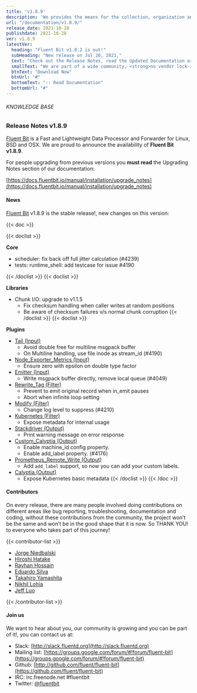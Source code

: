 ```yaml
---
title: 'v1.8.9'
description: 'We provides the means for the collection, organization and computerized retrieval of knowledgeand Lightweight Data Forwarder for Linux, BSD and OSX. We are proud to announce the availability of Fluent Bit v1.8.9.'
url: "/documentation/v1.8.9/"
release_date: 2021-10-28
publishdate: 2021-10-28
ver: v1.8.9
latestVer:
  heading: "Fluent Bit v1.8.2 is out!"
  subHeading: "New release on Jul 20, 2021,"
  text: "Check out the Release Notes, read the Updated Documentation or jump directly to the Downloads Section."
  smallText: "We are part of a wide community, <strong>no vendor lock-in.</strong>"
  btnText: "Download Now"
  btnUrl: "#"
  bottomText: ":: Read Documentation"
  bottomUrl: "#"
---
```


###### KNOWLEDGE BASE

### Release Notes v1.8.9

[Fluent Bit](https://fluentbit.io) is a Fast and Lightweight Data Processor and Forwarder for Linux, BSD and OSX. We are proud to announce the availability of **Fluent Bit v1.8.9**.

For people upgrading from previous versions you **must read** the Upgrading Notes section of our documentation:

[https://docs.fluentbit.io/manual/installation/upgrade_notes](https://docs.fluentbit.io/manual/installation/upgrade_notes)

#### News

[Fluent Bit](https://fluentbit.io) v1.8.9 is the stable release!, new changes on this version:

{{< doc >}}

{{< doclist >}}

**Core**

* scheduler: fix back off full jitter calculation (#4239)
* tests: runtime_shell: add testcase for issue #4190

{{< /doclist >}}
{{< doclist >}}

**Libraries**

* Chunk I/O: upgrade to v1.1.5
  * Fix checksum handling when caller writes at random positions
  * Be aware of checksum failures v/s normal chunk corruption
{{< /doclist >}}
{{< doclist >}}

**Plugins**

* [Tail (Input)](https://docs.fluentbit.io/manual/pipeline/inputs/tail/)
  * Avoid double free for multiline msgpack buffer
  * On Multiline handling, use file inode as stream_id (#4190)
* [Node_Exporter_Metrics (Input)](https://docs.fluentbit.io/manual/pipeline/inputs/node_exporter_metrics/)
  * Ensure zero with epsilon on double type factor
* [Emitter (Input)](https://docs.fluentbit.io/manual/pipeline/inputs/emitter/)
  * Write msgpack buffer directly, remove local queue (#4049)
* [Rewrite_Tag (Filter)](https://docs.fluentbit.io/manual/pipeline/filters/rewrite_tag/)
  * Prevent to emit original record when in_emit pauses
  * Abort when infinite loop setting
* [Modify (Filter)](https://docs.fluentbit.io/manual/pipeline/filters/modify/)
  * Change log level to suppress (#4210)
* [Kubernetes (Filter)](https://docs.fluentbit.io/manual/pipeline/filters/kubernetes/)
  * Expose metadata for internal usage
* [Stackdriver (Output)](https://docs.fluentbit.io/manual/pipeline/outputs/stackdriver/)
  * Print warning message on error response
* [Custom_Calyptia (Output)](https://docs.fluentbit.io/manual/administration/monitoring#calyptia-cloud)
  * Enable machine_id config property.
  * Enable add_label property. (#4176)
* [Prometheus_Remote_Write (Output)](https://docs.fluentbit.io/manual/pipeline/outputs/prometheus_remote_write/)
  * Add `add_label` support, so now you can add your custom labels.
* [Calyptia (Output)](https://docs.fluentbit.io/manual/pipeline/outputs/custom_calyptia/)
  * Expose Kubernetes basic metadata
{{< /doclist >}}
{{< /doc >}}

#### Contributors

On every release, there are many people involved doing contributions on different areas like bug reporting, troubleshooting, documentation and coding, without these contributions from the community, the project won’t be the same and won’t be in the good shape that it is now. So THANK YOU! to everyone who takes part of this journey!

{{< contributor-list >}}

* [Jorge Niedbalski](https://github.com/niedbalski)
* [Hiroshi Hatake](https://github.com/cosmo0920)
* [Rayhan Hossain](https://github.com/hossain-rayhan)
* [Eduardo Silva](https://github.com/edsiper)
* [Takahiro Yamashita](https://github.com/nokute78)
* [Nikhil Lohia](https://github.com/nikoo28)
* [Jeff Luo](https://github.com/JeffLuoo)

{{< /contributor-list >}}

#### Join us

We want to hear about you, our community is growing and you can be part of it!, you can contact us at:

* Slack: [http://slack.fluentd.org](http://slack.fluentd.org)
* Mailing list: [https://groups.google.com/forum/#!forum/fluent-bit](https://groups.google.com/forum/#!forum/fluent-bit)
* Github: [http://github.com/fluent/fluent-bit](https://github.com/fluent/fluent-bit)
* IRC: irc.freenode.net #fluentbit
* Twitter: [@fluentbit](https://twitter.com/fluentbit)